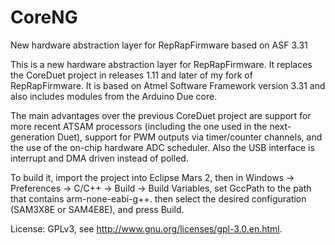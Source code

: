# CoreNG
New hardware abstraction layer for RepRapFirmware based on ASF 3.31

This is a new hardware abstraction layer for RepRapFirmware. It replaces the CoreDuet project in releases 1.11 and later of my fork of RepRapFirmware. It is based on Atmel Software Framework version 3.31 and also includes modules from the Arduino Due core.

The main advantages over the previous CoreDuet project are support for more recent ATSAM processors (including the one used in the next-generation Duet), support for PWM outputs via timer/counter channels, and the use of the on-chip hardware ADC scheduler. Also the USB interface is interrupt and DMA driven instead of polled.

To build it, import the project into Eclipse Mars 2, then in Windows -> Preferences -> C/C++ -> Build -> Build Variables, set GccPath to the path that contains arm-none-eabi-g++. then select the desired configuration (SAM3X8E or SAM4E8E), and press Build.

License: GPLv3, see http://www.gnu.org/licenses/gpl-3.0.en.html.
